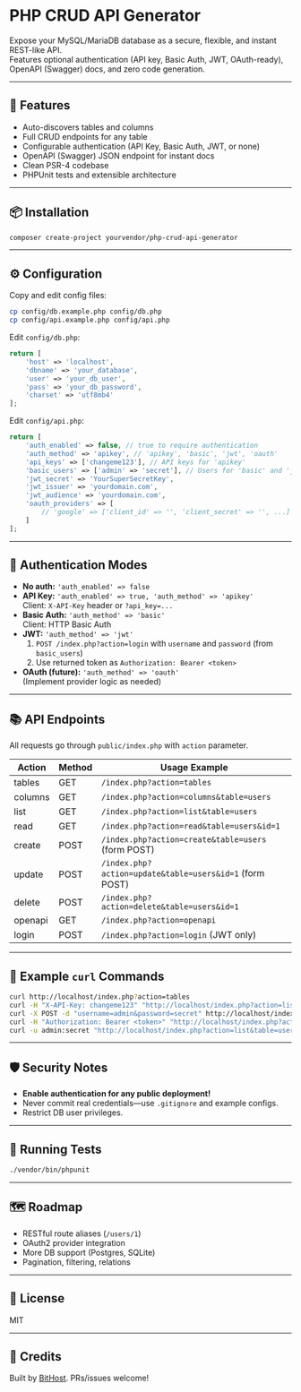 # PHP CRUD API Generator

Expose your MySQL/MariaDB database as a secure, flexible, and instant REST-like API.  
Features optional authentication (API key, Basic Auth, JWT, OAuth-ready),  
OpenAPI (Swagger) docs, and zero code generation.

---

## 🚀 Features

- Auto-discovers tables and columns
- Full CRUD endpoints for any table
- Configurable authentication (API Key, Basic Auth, JWT, or none)
- OpenAPI (Swagger) JSON endpoint for instant docs
- Clean PSR-4 codebase
- PHPUnit tests and extensible architecture

---

## 📦 Installation

```bash
composer create-project yourvendor/php-crud-api-generator
```

---

## ⚙️ Configuration

Copy and edit config files:

```bash
cp config/db.example.php config/db.php
cp config/api.example.php config/api.php
```

Edit `config/db.php`:

```php
return [
    'host' => 'localhost',
    'dbname' => 'your_database',
    'user' => 'your_db_user',
    'pass' => 'your_db_password',
    'charset' => 'utf8mb4'
];
```

Edit `config/api.php`:

```php
return [
    'auth_enabled' => false, // true to require authentication
    'auth_method' => 'apikey', // 'apikey', 'basic', 'jwt', 'oauth'
    'api_keys' => ['changeme123'], // API keys for 'apikey'
    'basic_users' => ['admin' => 'secret'], // Users for 'basic' and 'jwt'
    'jwt_secret' => 'YourSuperSecretKey',
    'jwt_issuer' => 'yourdomain.com',
    'jwt_audience' => 'yourdomain.com',
    'oauth_providers' => [
        // 'google' => ['client_id' => '', 'client_secret' => '', ...]
    ]
];
```

---

## 🔐 Authentication Modes

- **No auth:** `'auth_enabled' => false`
- **API Key:** `'auth_enabled' => true, 'auth_method' => 'apikey'`  
  Client: `X-API-Key` header or `?api_key=...`
- **Basic Auth:** `'auth_method' => 'basic'`  
  Client: HTTP Basic Auth
- **JWT:** `'auth_method' => 'jwt'`  
  1. `POST /index.php?action=login` with `username` and `password` (from `basic_users`)
  2. Use returned token as `Authorization: Bearer <token>`
- **OAuth (future):** `'auth_method' => 'oauth'`  
  (Implement provider logic as needed)

---

## 📚 API Endpoints

All requests go through `public/index.php` with `action` parameter.

| Action    | Method | Usage Example                                               |
|-----------|--------|------------------------------------------------------------|
| tables    | GET    | `/index.php?action=tables`                                 |
| columns   | GET    | `/index.php?action=columns&table=users`                    |
| list      | GET    | `/index.php?action=list&table=users`                       |
| read      | GET    | `/index.php?action=read&table=users&id=1`                  |
| create    | POST   | `/index.php?action=create&table=users` (form POST)         |
| update    | POST   | `/index.php?action=update&table=users&id=1` (form POST)    |
| delete    | POST   | `/index.php?action=delete&table=users&id=1`                |
| openapi   | GET    | `/index.php?action=openapi`                                |
| login     | POST   | `/index.php?action=login` (JWT only)                       |

---

## 🤖 Example `curl` Commands

```sh
curl http://localhost/index.php?action=tables
curl -H "X-API-Key: changeme123" "http://localhost/index.php?action=list&table=users"
curl -X POST -d "username=admin&password=secret" http://localhost/index.php?action=login
curl -H "Authorization: Bearer <token>" "http://localhost/index.php?action=list&table=users"
curl -u admin:secret "http://localhost/index.php?action=list&table=users"
```

---

## 🛡️ Security Notes

- **Enable authentication for any public deployment!**
- Never commit real credentials—use `.gitignore` and example configs.
- Restrict DB user privileges.

---

## 🧪 Running Tests

```bash
./vendor/bin/phpunit
```

---

## 🗺️ Roadmap

- RESTful route aliases (`/users/1`)
- OAuth2 provider integration
- More DB support (Postgres, SQLite)
- Pagination, filtering, relations

---

## 📄 License

MIT

---

## 🙌 Credits

Built by [BitHost](https://github.com/BitsHost). PRs/issues welcome!